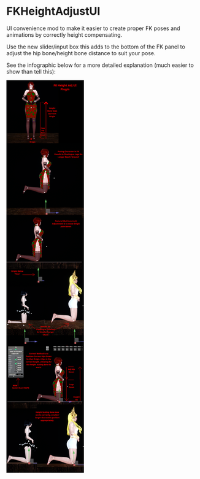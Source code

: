# FKHeightAdjustUI

UI convenience mod to make it easier to create proper FK poses and animations by correctly height compensating. 

Use the new slider/input box this adds to the bottom of the FK panel to adjust the hip bone/height bone distance to suit your pose.

See the infographic below for a more detailed explanation (much easier to show than tell this):

![Infographic](https://raw.githubusercontent.com/OrangeSpork/FKHeightAdjustUI/master/FKHeightAdjustUI/InfoGraphic.png)
